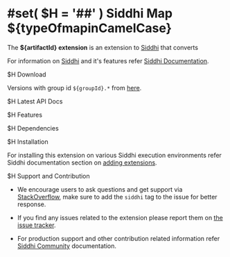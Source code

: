 ﻿#set( $H = '##' )
Siddhi Map ${typeOfmapinCamelCase}
======================================

The **${artifactId} extension** is an extension to <a target="_blank" href="https://siddhi.io/">Siddhi</a> that converts

For information on <a target="_blank" href="https://siddhi.io/">Siddhi</a> and it's features refer <a target="_blank" href="https://siddhi.io/redirect/docs.html">Siddhi Documentation</a>. 

$H Download

Versions with group id `${groupId}.*` from <a target="_blank" href="https://mvnrepository.com/artifact/${package}/${artifactId}/">here</a>.

$H Latest API Docs

$H Features
    
$H Dependencies 
   
$H Installation
   
For installing this extension on various Siddhi execution environments refer Siddhi documentation section on <a target="_blank" href="https://siddhi.io/redirect/add-extensions.html">adding extensions</a>.
   
$H Support and Contribution
   
* We encourage users to ask questions and get support via <a target="_blank" href="https://stackoverflow.com/questions/tagged/siddhi">StackOverflow</a>, make sure to add the `siddhi` tag to the issue for better response.

* If you find any issues related to the extension please report them on <a target="_blank" href="https://github.com/siddhi-io/${artifactId}/issues">the issue tracker</a>.

* For production support and other contribution related information refer <a target="_blank" href="https://siddhi.io/community/">Siddhi Community</a> documentation.